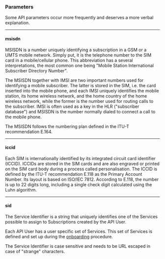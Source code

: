 ### Parameters

Some API parameters occur more frequently and deserves a more verbal explanation.

---

#### msisdn

MSISDN is a number uniquely identifying a subscription in a GSM or a UMTS mobile network. Simply put, it is the telephone number to the SIM card in a mobile/cellular phone. This abbreviation has a several interpretations, the most common one being "Mobile Station International Subscriber Directory Number".

The MSISDN together with IMSI are two important numbers used for identifying a mobile subscriber. The latter is stored in the SIM, i.e. the card inserted into the mobile phone, and each IMSI uniquely identifies the mobile station, its home wireless network, and the home country of the home wireless network, while the former is the number used for routing calls to the subscriber. IMSI is often used as a key in the HLR ("subscriber database") and MSISDN is the number normally dialed to connect a call to the mobile phone.

The MSISDN follows the numbering plan defined in the ITU-T recommendation E.164.

---

#### iccid

Each SIM is internationally identified by its integrated circuit card identifier (ICCID). ICCIDs are stored in the SIM cards and are also engraved or printed on the SIM card body during a process called personalisation. The ICCID is defined by the ITU-T recommendation E.118 as the Primary Account Number. Its layout is based on ISO/IEC 7812. According to E.118, the number is up to 22 digits long, including a single check digit calculated using the Luhn algorithm.

---

#### sid

The Service Identifier is a string that uniquely identifies one of the Services possible to assign to Subscriptions created by the API User.

Each API User has a user specific set of Services. This set of Services is defined and set up during the [onboarding](onboarding.md) procedure.

The Service Identifier is case sensitive and needs to be URL escaped in case of "strange" characters.